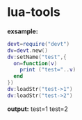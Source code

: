 # lua-tools
**exsample:**
```lua
devt=require("devt")
dv=devt.new()
dv:setName("test",{
  on=function(v)
    print ("test="..v)
  end
})
dv:loadStr("test->1")
dv:loadStr("test->2")
```
**output:**
test=1
test=2
